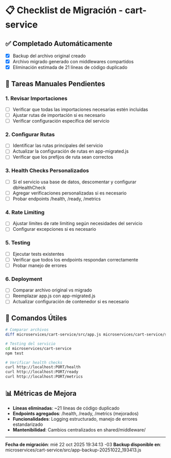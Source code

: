 # 📋 Checklist de Migración - cart-service

## ✅ Completado Automáticamente

- [x] Backup del archivo original creado
- [x] Archivo migrado generado con middlewares compartidos
- [x] Eliminación estimada de 21 líneas de código duplicado

## 📝 Tareas Manuales Pendientes

### 1. Revisar Importaciones

- [ ] Verificar que todas las importaciones necesarias estén incluidas
- [ ] Ajustar rutas de importación si es necesario
- [ ] Verificar configuración específica del servicio

### 2. Configurar Rutas

- [ ] Identificar las rutas principales del servicio
- [ ] Actualizar la configuración de rutas en app-migrated.js
- [ ] Verificar que los prefijos de ruta sean correctos

### 3. Health Checks Personalizados

- [ ] Si el servicio usa base de datos, descomentar y configurar dbHealthCheck
- [ ] Agregar verificaciones personalizadas si es necesario
- [ ] Probar endpoints /health, /ready, /metrics

### 4. Rate Limiting

- [ ] Ajustar límites de rate limiting según necesidades del servicio
- [ ] Configurar excepciones si es necesario

### 5. Testing

- [ ] Ejecutar tests existentes
- [ ] Verificar que todos los endpoints respondan correctamente
- [ ] Probar manejo de errores

### 6. Deployment

- [ ] Comparar archivo original vs migrado
- [ ] Reemplazar app.js con app-migrated.js
- [ ] Actualizar configuración de contenedor si es necesario

## 🔧 Comandos Útiles

```bash
# Comparar archivos
diff microservices/cart-service/src/app.js microservices/cart-service/src/app-migrated.js

# Testing del servicio
cd microservices/cart-service
npm test

# Verificar health checks
curl http://localhost:PORT/health
curl http://localhost:PORT/ready
curl http://localhost:PORT/metrics
```

## 📊 Métricas de Mejora

- **Líneas eliminadas**: ~21 líneas de código duplicado
- **Endpoints agregados**: /health, /ready, /metrics (mejorados)
- **Funcionalidades**: Logging estructurado, manejo de errores estandarizado
- **Mantenibilidad**: Cambios centralizados en shared/middleware/

---

**Fecha de migración**: mié 22 oct 2025 19:34:13 -03 **Backup disponible en**:
microservices/cart-service/src/app-backup-20251022_193413.js

